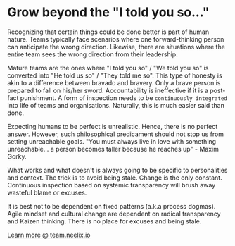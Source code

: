 
# Grow beyond the "I told you so..."

Recognizing that certain things could be done better is part of human nature. Teams typically face scenarios where one forward-thinking person can anticipate the wrong direction. Likewise, there are situations where the entire team sees the wrong direction from their leadership.

Mature teams are the ones where "I told you so" / "We told you so" is converted into "He told us so" / "They told me so". This type of honesty is akin to a difference between bravado and bravery. Only a brave person is prepared to fall on his/her sword. Accountability is ineffective if it is a post-fact punishment. A form of inspection needs to be `continuously integrated` into life of teams and organisations. Naturally, this is much easier said than done.

Expecting humans to be perfect is unrealistic. Hence, there is no perfect answer. However, such philosophical predicament should not stop us from setting unreachable goals. "You must always live in love with something unreachable... a person becomes taller because he reaches up" - Maxim Gorky.

What works and what doesn't is always going to be specific to personalities and context. The trick is to avoid being stale. Change is the only constant. Continuous inspection based on systemic transparency will brush away wasteful blame or excuses.

It is best not to be dependent on fixed patterns (a.k.a process dogmas). Agile mindset and cultural change are dependent on radical transparency and Kaizen thinking. There is no place for excuses and being stale.

[Learn more @ team.neelix.io](https://team.neelix.io/transparency-at-workplace)
